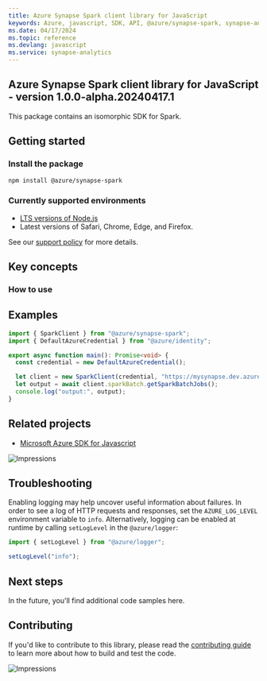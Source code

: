 ```yaml
---
title: Azure Synapse Spark client library for JavaScript
keywords: Azure, javascript, SDK, API, @azure/synapse-spark, synapse-analytics
ms.date: 04/17/2024
ms.topic: reference
ms.devlang: javascript
ms.service: synapse-analytics
---
```

## Azure Synapse Spark client library for JavaScript - version 1.0.0-alpha.20240417.1 


This package contains an isomorphic SDK for Spark.

## Getting started

### Install the package

```bash
npm install @azure/synapse-spark
```

### Currently supported environments

- [LTS versions of Node.js](https://github.com/nodejs/release#release-schedule)
- Latest versions of Safari, Chrome, Edge, and Firefox.

See our [support policy](https://github.com/Azure/azure-sdk-for-js/blob/main/SUPPORT.md) for more details.

## Key concepts

### How to use

## Examples

```ts
import { SparkClient } from "@azure/synapse-spark";
import { DefaultAzureCredential } from "@azure/identity";

export async function main(): Promise<void> {
  const credential = new DefaultAzureCredential();

  let client = new SparkClient(credential, "https://mysynapse.dev.azuresynapse.net", "mysparkpool");
  let output = await client.sparkBatch.getSparkBatchJobs();
  console.log("output:", output);
}
```

## Related projects

- [Microsoft Azure SDK for Javascript](https://github.com/Azure/azure-sdk-for-js)

![Impressions](https://azure-sdk-impressions.azurewebsites.net/api/impressions/azure-sdk-for-js%2Fsdk%2Fcdn%2Farm-cdn%2FREADME.png)

## Troubleshooting

Enabling logging may help uncover useful information about failures. In order to see a log of HTTP requests and responses, set the `AZURE_LOG_LEVEL` environment variable to `info`. Alternatively, logging can be enabled at runtime by calling `setLogLevel` in the `@azure/logger`:

```javascript
import { setLogLevel } from "@azure/logger";

setLogLevel("info");
```

## Next steps

In the future, you'll find additional code samples here.

## Contributing

If you'd like to contribute to this library, please read the [contributing guide](https://github.com/Azure/azure-sdk-for-js/blob/main/CONTRIBUTING.md) to learn more about how to build and test the code.

![Impressions](https://azure-sdk-impressions.azurewebsites.net/api/impressions/azure-sdk-for-js%2Fsdk%2Fkeyvault%2Fkeyvault-keys%2FREADME.png)

